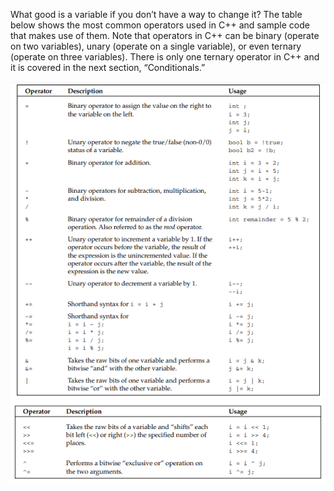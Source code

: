 What good is a variable if you don’t have a way to change it? The table below shows the most common operators used in C++ and sample code that makes use of them. Note that operators in C++ can be binary (operate on two variables), unary (operate on a single variable), or even ternary (operate on three variables). There is only one ternary operator in C++ and it is covered in the next section, “Conditionals.”

<div align="center" > <img  title="Preprocessor-directives" alt="preprocessor-directives" src="./media/operators.png"> </div>
<div align="center" > <img  title="Preprocessor-directives" alt="preprocessor-directives" src="./media/operators-1.png"> </div>